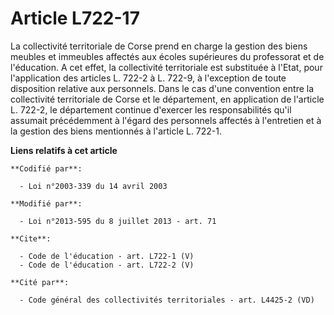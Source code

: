 # Article L722-17

La collectivité territoriale de Corse prend en charge la gestion des biens meubles et immeubles affectés aux écoles
supérieures du professorat et de l'éducation. A cet effet, la collectivité territoriale est substituée à l'Etat, pour
l'application des articles L. 722-2 à L. 722-9, à l'exception de toute disposition relative aux personnels. Dans le cas d'une
convention entre la collectivité territoriale de Corse et le département, en application de l'article L. 722-2, le
département continue d'exercer les responsabilités qu'il assumait précédemment à l'égard des personnels affectés à
l'entretien et à la gestion des biens mentionnés à l'article L. 722-1.

**Liens relatifs à cet article**

	**Codifié par**:

	  - Loi n°2003-339 du 14 avril 2003

	**Modifié par**:

	  - Loi n°2013-595 du 8 juillet 2013 - art. 71

	**Cite**:

	  - Code de l'éducation - art. L722-1 (V)
	  - Code de l'éducation - art. L722-2 (V)

	**Cité par**:

	  - Code général des collectivités territoriales - art. L4425-2 (VD)
